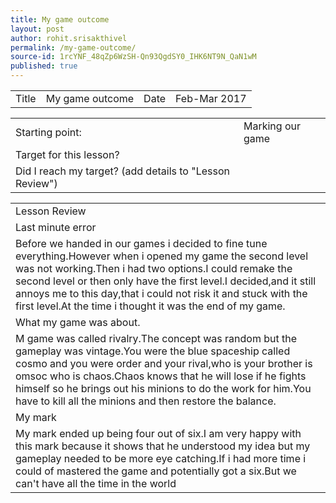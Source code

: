 ```yaml
---
title: My game outcome
layout: post
author: rohit.srisakthivel
permalink: /my-game-outcome/
source-id: 1rcYNF_48qZp6WzSH-Qn93QgdSY0_IHK6NT9N_QaN1wM
published: true
---
```

<table>
  <tr>
    <td>Title</td>
    <td>My game outcome</td>
    <td>Date</td>
    <td>Feb-Mar
2017</td>
  </tr>
</table>


<table>
  <tr>
    <td>Starting point:</td>
    <td>Marking our game</td>
  </tr>
  <tr>
    <td>Target for this lesson?</td>
    <td></td>
  </tr>
  <tr>
    <td>Did I reach my target? 
(add details to "Lesson Review")</td>
    <td></td>
  </tr>
</table>


<table>
  <tr>
    <td>Lesson Review</td>
  </tr>
  <tr>
    <td>Last minute error</td>
  </tr>
  <tr>
    <td>Before we handed in our games i decided to fine tune everything.However when i opened my game the second level was not working.Then i had two options.I could remake the second level or then only have the first level.I decided,and it still annoys me to this day,that i could not risk it and stuck with the first level.At the time i thought it was the end of my game.</td>
  </tr>
  <tr>
    <td>What my game was about.</td>
  </tr>
  <tr>
    <td>M game was called rivalry.The concept was random but the gameplay was vintage.You were the blue spaceship called cosmo and you were order and your rival,who is your brother is omsoc who is chaos.Chaos knows that he will lose if he fights himself so he brings out his minions to do the work for him.You have to kill all the minions and then restore the balance.</td>
  </tr>
  <tr>
    <td>My mark</td>
  </tr>
  <tr>
    <td>My mark ended up being four out of six.I am very happy with this mark because it shows that he understood my idea but my gameplay needed to be more eye catching.If i had more time i could of mastered the game and potentially got a six.But we can't have all the time in the world</td>
  </tr>
</table>



